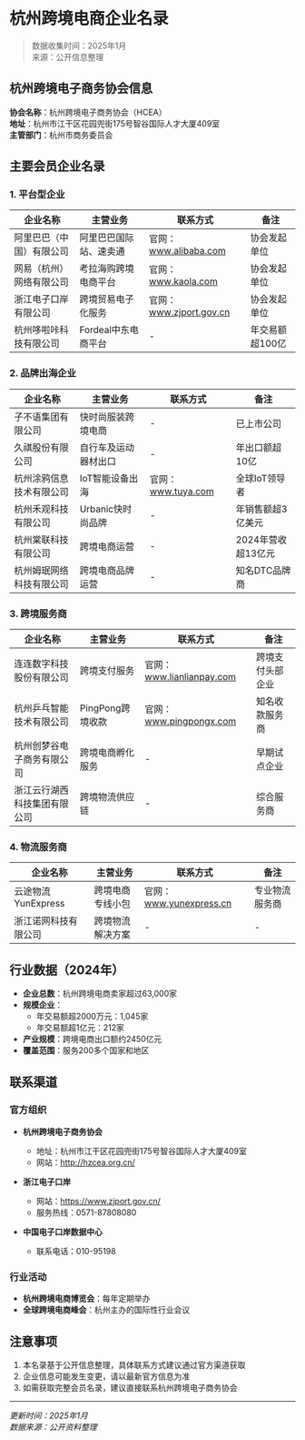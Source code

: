 # 杭州跨境电商企业名录

> 数据收集时间：2025年1月  
> 来源：公开信息整理

## 杭州跨境电子商务协会信息

**协会名称**：杭州跨境电子商务协会（HCEA）  
**地址**：杭州市江干区花园兜街175号智谷国际人才大厦409室  
**主管部门**：杭州市商务委员会

## 主要会员企业名录

### 1. 平台型企业

| 企业名称 | 主营业务 | 联系方式 | 备注 |
|---------|---------|---------|------|
| 阿里巴巴（中国）有限公司 | 阿里巴巴国际站、速卖通 | 官网：www.alibaba.com | 协会发起单位 |
| 网易（杭州）网络有限公司 | 考拉海购跨境电商平台 | 官网：www.kaola.com | 协会发起单位 |
| 浙江电子口岸有限公司 | 跨境贸易电子化服务 | 官网：www.zjport.gov.cn | 协会发起单位 |
| 杭州哆啦咔科技有限公司 | Fordeal中东电商平台 | - | 年交易额超100亿 |

### 2. 品牌出海企业

| 企业名称 | 主营业务 | 联系方式 | 备注 |
|---------|---------|---------|------|
| 子不语集团有限公司 | 快时尚服装跨境电商 | - | 已上市公司 |
| 久祺股份有限公司 | 自行车及运动器材出口 | - | 年出口额超10亿 |
| 杭州涂鸦信息技术有限公司 | IoT智能设备出海 | 官网：www.tuya.com | 全球IoT领导者 |
| 杭州禾观科技有限公司 | Urbanic快时尚品牌 | - | 年销售额超3亿美元 |
| 杭州棠联科技有限公司 | 跨境电商运营 | - | 2024年营收超13亿元 |
| 杭州姆珉网络科技有限公司 | 跨境电商品牌运营 | - | 知名DTC品牌商 |

### 3. 跨境服务商

| 企业名称 | 主营业务 | 联系方式 | 备注 |
|---------|---------|---------|------|
| 连连数字科技股份有限公司 | 跨境支付服务 | 官网：www.lianlianpay.com | 跨境支付头部企业 |
| 杭州乒乓智能技术有限公司 | PingPong跨境收款 | 官网：www.pingpongx.com | 知名收款服务商 |
| 杭州创梦谷电子商务有限公司 | 跨境电商孵化服务 | - | 早期试点企业 |
| 浙江云行湖西科技集团有限公司 | 跨境物流供应链 | - | 综合服务商 |

### 4. 物流服务商

| 企业名称 | 主营业务 | 联系方式 | 备注 |
|---------|---------|---------|------|
| 云途物流YunExpress | 跨境电商专线小包 | 官网：www.yunexpress.cn | 专业物流服务商 |
| 浙江诺网科技有限公司 | 跨境物流解决方案 | - | - |

## 行业数据（2024年）

- **企业总数**：杭州跨境电商卖家超过63,000家
- **规模企业**：
  - 年交易额超2000万元：1,045家
  - 年交易额超1亿元：212家
- **产业规模**：跨境电商出口额约2450亿元
- **覆盖范围**：服务200多个国家和地区

## 联系渠道

### 官方组织
- **杭州跨境电子商务协会**
  - 地址：杭州市江干区花园兜街175号智谷国际人才大厦409室
  - 网站：http://hzcea.org.cn/

- **浙江电子口岸**
  - 网站：https://www.zjport.gov.cn/
  - 服务热线：0571-87808080

- **中国电子口岸数据中心**
  - 联系电话：010-95198

### 行业活动
- **杭州跨境电商博览会**：每年定期举办
- **全球跨境电商峰会**：杭州主办的国际性行业会议

## 注意事项

1. 本名录基于公开信息整理，具体联系方式建议通过官方渠道获取
2. 企业信息可能发生变更，请以最新官方信息为准
3. 如需获取完整会员名录，建议直接联系杭州跨境电子商务协会

---

*更新时间：2025年1月*  
*数据来源：公开资料整理*